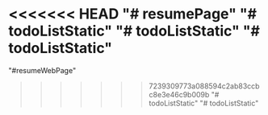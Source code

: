 <<<<<<< HEAD
"# resumePage" 
"# todoListStatic" 
"# todoListStatic" 
"# todoListStatic" 
=======
"#resumeWebPage" 
>>>>>>> 7239309773a088594c2ab83ccbc8e3e46c9b009b
"# todoListStatic" 
"# todoListStatic" 

